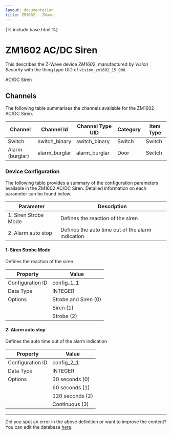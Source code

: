 ```yaml
---
layout: documentation
title: ZM1602 - ZWave
---
```


{% include base.html %}

# ZM1602 AC/DC Siren

This describes the Z-Wave device *ZM1602*, manufactured by *Vision Security* with the thing type UID of ```vision_zm1602_15_000```. 

AC/DC Siren


## Channels
The following table summarises the channels available for the ZM1602 AC/DC Siren.

| Channel | Channel Id | Channel Type UID | Category | Item Type |
|---------|------------|------------------|----------|-----------|
| Switch | switch_binary | switch_binary | Switch | Switch |
| Alarm (burglar) | alarm_burglar | alarm_burglar | Door | Switch |


### Device Configuration
The following table provides a summary of the configuration parameters available in the ZM1602 AC/DC Siren.
Detailed information on each parameter can be found below.

| Parameter   | Description |
|-------------|-------------|
| 1: Siren Strobe Mode | Defines the reaction of the siren |
| 2: Alarm auto stop | Defines the auto time out of the alarm indication |


#### 1: Siren Strobe Mode

Defines the reaction of the siren


| Property         | Value    |
|------------------|----------|
| Configuration ID | config_1_1 |
| Data Type        | INTEGER || Default Value | 0 |
| Options | Strobe and Siren (0) |
|  | Siren (1) |
|  | Strobe (2) |


#### 2: Alarm auto stop

Defines the auto time out of the alarm indication


| Property         | Value    |
|------------------|----------|
| Configuration ID | config_2_1 |
| Data Type        | INTEGER || Default Value | 0 |
| Options | 30 seconds (0) |
|  | 60 seconds (1) |
|  | 120 seconds (2) |
|  | Continuous (3) |


---

Did you spot an error in the above definition or want to improve the content?
You can edit the database [here](http://www.cd-jackson.com/index.php/zwave/zwave-device-database/zwave-device-list/devicesummary/110).
